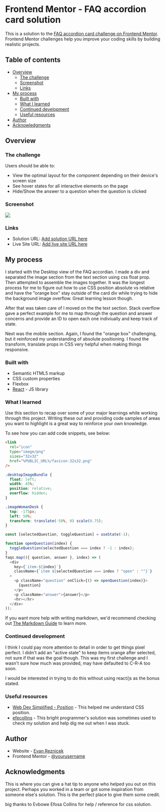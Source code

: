 # Frontend Mentor - FAQ accordion card solution

This is a solution to the [FAQ accordion card challenge on Frontend Mentor](https://www.frontendmentor.io/challenges/faq-accordion-card-XlyjD0Oam). Frontend Mentor challenges help you improve your coding skills by building realistic projects.

## Table of contents

- [Overview](#overview)
  - [The challenge](#the-challenge)
  - [Screenshot](#screenshot)
  - [Links](#links)
- [My process](#my-process)
  - [Built with](#built-with)
  - [What I learned](#what-i-learned)
  - [Continued development](#continued-development)
  - [Useful resources](#useful-resources)
- [Author](#author)
- [Acknowledgments](#acknowledgments)

## Overview

### The challenge

Users should be able to:

- View the optimal layout for the component depending on their device's screen size
- See hover states for all interactive elements on the page
- Hide/Show the answer to a question when the question is clicked

### Screenshot

![](./DesktopSS.jpg)
[](./MobileSS.png)

### Links

- Solution URL: [Add solution URL here](https://your-solution-url.com)
- Live Site URL: [Add live site URL here](https://your-live-site-url.com)

## My process

I started with the Desktop view of the FAQ accordian. I made a div and separated the image section from the text section using css float prop. Then attempted to assemble the images together. It was the longest process for me to figure out how to use CSS position absolute vs relative and have the "orange box" stay outside of the card div while trying to hide the background image overflow. Great learning lesson though.

After that was taken care of I moved on the the text section. Stack overflow gave a perfect example for me to map through the question and answer concerns and provide an ID to open each one indiviually and keep track of state.

Next was the mobile section. Again, I found the "orange box" challenging, but it reinforced my understanding of absolute positioning. I found the transform, translate props in CSS very helpful when making things responsive.

### Built with

- Semantic HTML5 markup
- CSS custom properties
- Flexbox
- [React](https://reactjs.org/) - JS library

### What I learned

Use this section to recap over some of your major learnings while working through this project. Writing these out and providing code samples of areas you want to highlight is a great way to reinforce your own knowledge.

To see how you can add code snippets, see below:

```html
<link
  rel="icon"
  type="image/png"
  sizes="32x32"
  href="%PUBLIC_URL%/favicon-32x32.png"
/>
```

```css
.desktopImageBundle {
  float: left;
  width: 45%;
  position: relative;
  overflow: hidden;
}

.imageWomanDesk {
  top: -175px;
  left: 50%;
  transform: translate(-50%, 0) scale(0.75);
}
```

```js
const [selectedQuestion, toggleQuestion] = useState(-1);

function openQuestion(index) {
  toggleQuestion(selectedQuestion === index ? -1 : index);
}
faqs.map(({ question, answer }, index) => (
  <div
    key={`item-${index}`}
    className={`item ${selectedQuestion === index ? "open" : ""}`}
  >
    <p className="question" onClick={() => openQuestion(index)}>
      {question}
    </p>
    <p className="answer">{answer}</p>
    <hr></hr>
  </div>
));
```

If you want more help with writing markdown, we'd recommend checking out [The Markdown Guide](https://www.markdownguide.org/) to learn more.

### Continued development

I think I could pay more attention to detail in order to get things pixel perfect. I didn't add an "active state" to keep items orange after selected, not sure if that was the goal though. This was my first challenge and I wasn't sure how much was provided, may have defaulted to C-R-A too soon.

I would be interested in trying to do this without using react/js as the bonus stated.

### Useful resources

- [Web Dev Simplified - Position](https://www.youtube.com/watch?v=jx5jmI0UlXU) - This helped me understand CSS position.
- [efecollins](https://github.com/efecollins/faq/blob/main/dist/css/main.css) - This bright programmer's solution was sometimes used to check my solution and help dig me out when I was stuck.

## Author

- Website - [Evan Reznicek](https://www.reznitek.com/)
- Frontend Mentor - [@yourusername](https://www.frontendmentor.io/profile/yourusername)

## Acknowledgments

This is where you can give a hat tip to anyone who helped you out on this project. Perhaps you worked in a team or got some inspiration from someone else's solution. This is the perfect place to give them some credit.

big thanks to Evbowe Efosa Collins for help / reference for css solution.
